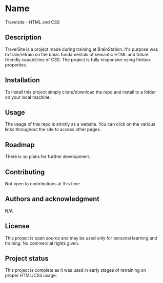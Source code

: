 # Name

Travelsite - HTML and CSS

## Description

TravelSite is a project made during training at BrainStation. It's purpose was to train/retrain on the basic fundamentals of semantic HTML and future friendly capabilities of CSS. The project is fully responsive using flexbox properties.

## Installation

To install this project simply clone/download the repo and install to a folder on your local machine.

## Usage

The usage of this repo is strictly as a website. You can click on the various links throughout the site to access other pages. 

## Roadmap

There is no plans for further development.

## Contributing

Not open to contributions at this time.

## Authors and acknowledgment

N/A

## License

This project is open source and may be used only for personal learning and training. No commercial rights given.

## Project status

This project is complete as it was used in early stages of retraining on proper HTML/CSS usage.